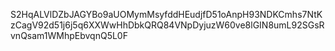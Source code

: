 S2HqALVlDZbJAGYBo9aUOMymMsyfddHEudjfD51oAnpH93NDKCmhs7NtKzCagV92d51j6j5q6XXWwHhDbkQRQ84VNpDyjuzW60ve8lGIN8umL92SGsRvnQsam1WMhpEbvqnQ5L0F